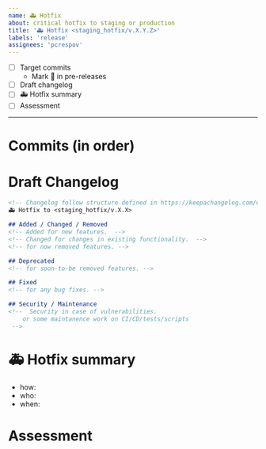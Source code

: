 ```yaml
---
name: 🚑️ Hotfix
about: critical hotfix to staging or production
title: '🚑️ Hotfix <staging_hotfix/v.X.Y.Z>'
labels: 'release'
assignees: 'pcrespov'
---
```


- [ ] Target commits
  - Mark 📌 in pre-releases
- [ ] Draft changelog
- [ ] 🚑️ Hotfix summary
- [ ] Assessment

---


# Commits (in order)
<!-- List of commits for this release. 

Copy&paste list produced by ``make release`` 

These items create cross links to PR issues
-->

# Draft Changelog
```markdown
<!-- Changelog follow structure defined in https://keepachangelog.com/en/1.0.0/ -->
🚑️ Hotfix to <staging_hotfix/v.X.X>

## Added / Changed / Removed
<!-- Added for new features.  -->
<!-- Changed for changes in existing functionality.  -->
<!-- for now removed features. -->

## Deprecated
<!-- for soon-to-be removed features. -->

## Fixed
<!-- for any bug fixes. -->

## Security / Maintenance
<!--  Security in case of vulnerabilities.
	or some maintanence work on CI/CD/tests/scripts
 -->
```



# 🚑️ Hotfix summary

- how:  <!-- ```make release-hotfix ... ``` -->
- who: <!-- @Surfict @GitHK  -->
- when: <!-- THURSDAY Oct.20, afternoon -->



# Assessment

<!-- How did the release go? Any incidents, problems, difficulties, unexpected issues, ... during the release process? n
-->
